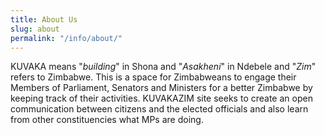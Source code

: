 ```yaml
---
title: About Us
slug: about
permalink: "/info/about/"
---
```


KUVAKA means "_building_" in Shona and "_Asakheni_" in Ndebele and "_Zim_" refers to Zimbabwe. This is a space for Zimbabweans to engage their Members of Parliament, Senators and Ministers for a better Zimbabwe by keeping track of their activities. KUVAKAZIM site seeks to create an open communication between citizens and the elected officials and also learn from other constituencies what MPs are doing.
